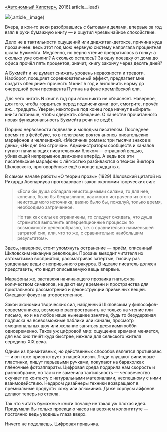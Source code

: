 [«Автономный Хипстер»][1], 2016{.article\_\_lead}

![][image-1]{.article\_\_image}

Вчера, в кои-то веки разобравшись с бытовыми делами, впервые за год взял в руки бумажную книгу — и ощутил чрезвычайное спокойствие. 

Дело не в тактильности ощущений или диджитал-детоксе, причина куда прозаичнее: весь этот год мою нервную систему напрягала процентная шкала Букмейта. Медленно, но верно чтение превратилось в гонку: а сколько уже осилил? А сколько осталось? За одну поездку от дома до офиса прочёл пять процентов, значит, книгу закончу через десять дней?

А Букмейт и не думает снижать уровень нервозности и тревоги. Наоборот, поощряет соревновательный эффект, предлагает мне создать обещание: прочесть N книг в год и выполнить норму до очередной речи президента Путина на фоне кремлёвской ели.

Для чего читать N книг в год при этом никто не объясняет. Наверное, для того, чтобы гордиться перед подписчиками: вот, смотрите, прочёл аж… тридцать. Уверен, некоторые под конец года начнут выбирать книги потоньше, чтобы сдержать обещание. О качестве прочитанного новая функциональность Букмейта речи не ведёт.

Порцию нервозности подвезли и молодым писателям. Последнее время то в фейсбуке, то в телеграме роятся анонсы писательских марафонов и челленджей. «Месячник романа: три тысячи знаков в день», «Ни дня без строчки». Администраторы сообществ и каналов пугают начинающих писательским блоком — страшной вещью, убивающей непрерывное движение вперёд. А ведь все эти писательские марафоны с лёгкостью разбиваются о тезисы Виктора Шкловского, проговорённые ещё в конце двадцатых.

В самом начале работы «О теории прозы» (1929) Шкловский цитатой из Рихарда Авенариуса проговаривает закон экономии творческих сил:

> «Если бы душа обладала неистощимыми силами, то для нее, конечно, было бы безразлично, как много истрачено из этого неистощимого источника; важно было бы, пожалуй, только время, необходимо затраченное. 
> 
> Но так как силы ее ограничены, то следует ожидать, что душа стремится выполнить апперцепционные процессы по возможности целесообразно, т.е. с сравнительно наименьшей затратой сил, или, что то же, с сравнительно наибольшим результатом».

Здесь, наверное, стоит упомянуть остранение — приём, описанный Шкловским накануне революции. Прозаик выводит читателя из автоматизма восприятия, рассматривая затёртые, тысячу раз увиденные вещи с непривычного ракурса. В идеале писатель должен представить, что видит описываемую вещь впервые. 

Марафоны же, заставляя начинающего прозаика гнаться за количеством символов, не дают ему времени и пространства для пристального рассмотрения и деконструкции привычных вещей. Смещают фокус на второстепенное.

Закон экономии творческих сил, найденный Шкловским у философов-современников, возможно распространить не только на чтение или письмо, но и на любое наше нынешнее занятие, будь то безудержная подписка на всевозможные паблики или каналы, просмотр эмоциональных шоу или желание заняться десятками хобби одновременно. Таков уж цифровой мир: ощущение времени меняется, для нас оно течёт куда быстрее, нежели для сельского жителя середины XIX века.

Одним из примитивных, но действенных способов является противовес — и он тоже присутствует в нашей жизни. Люди слушают виниловые пластинки, пишут перьевыми ручками, покупают на барахолках плёночные фотоаппараты. Цифровая среда подарила нам скорость и разнообразие, но так и не заменила тактильность — человечество скучает по контакту с натуральными материалами, неспешному с ними взаимодействию. Недаром дизайнеры техники возвращают в премиальные продукты кожу или алюминий. Даже корпусы айфонов делают теперь из стекла.

Так что читать бумажные книги почаще не такая уж плохая идея. Придумали бы только проекцию часов на верхнем колонтитуте — постоянно ведь уводишь глаза вверх.

Ничего не поделаешь. Цифровая привычка.

[1]:	http://t.me/zvonimentam

[image-1]:	http://sayocean.me/avatars/bookmate-nervousess.jpg